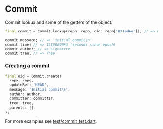 # Commit

Commit lookup and some of the getters of the object:

```dart
final commit = Commit.lookup(repo: repo, oid: repo['821ed6e']); // => Commit

commit.message; // => 'initial commit\n'
commit.time; // => 1635869993 (seconds since epoch)
commit.author; // => Signature
commit.tree; // => Tree
```

### Creating a commit

```dart
final oid = Commit.create(
  repo: repo,
  updateRef: 'HEAD',
  message: 'Initial commit\n',
  author: author,
  committer: committer,
  tree: tree,
  parents: [],
);
```



For more examples see [test/commit_test.dart](../../test/commit_test.dart).
